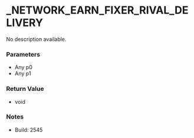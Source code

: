 # _NETWORK_EARN_FIXER_RIVAL_DELIVERY

No description available.

### Parameters
* Any p0
* Any p1

### Return Value
* void

### Notes
* Build: 2545

